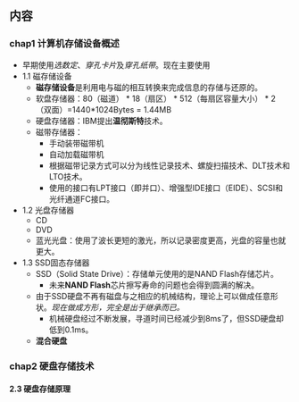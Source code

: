 

## 内容
###  chap1 计算机存储设备概述
+ 早期使用*选数定*、*穿孔卡片*及*穿孔纸带*。现在主要使用
+ 1.1 磁存储设备
	+ **磁存储设备**是利用电与磁的相互转换来完成信息的存储与还原的。
	+ 软盘存储器：80（磁道） * 18（扇区） * 512（每扇区容量大小） * 2（双面）=1440*1024Bytes = 1.44MB
	+ 硬盘存储器：IBM提出**温彻斯特**技术。
	+ 磁带存储器：
		+ 手动装带磁带机
		+ 自动加载磁带机
		+ 根据磁带记录方式可以分为线性记录技术、螺旋扫描技术、DLT技术和LTO技术。
		+ 使用的接口有LPT接口（即并口）、增强型IDE接口（EIDE）、SCSI和光纤通道FC接口。
+ 1.2 光盘存储器
	+ CD
	+ DVD
	+ 蓝光光盘：使用了波长更短的激光，所以记录密度更高，光盘的容量也就更大。
+ 1.3 SSD固态存储器
	+ SSD（Solid State Drive）：存储单元使用的是NAND Flash存储芯片。
		+ 未来**NAND Flash**芯片擦写寿命的问题也会得到圆满的解决。
	+ 由于SSD硬盘不再有磁盘与之相应的机械结构，理论上可以做成任意形状。*现在做成方形，完全是出于继承而已。*
		+ 机械硬盘经过不断发展，寻道时间已经减少到8ms了，但SSD硬盘却低到0.1ms。
	+ **混合硬盘** 

###  chap2 硬盘存储技术
#### 2.3 硬盘存储原理